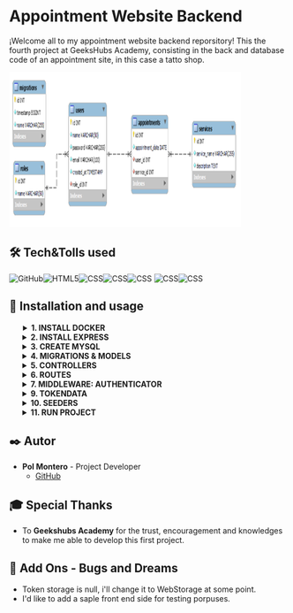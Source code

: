 # Appointment Website Backend 

¡Welcome all to my appointment website backend reporsitory! This the fourth project at GeeksHubs Academy, consisting in the back and database code of an appointment site, in this case a tatto shop.

<img src="./src/img/DBimg.png" alt="gif_page" style="height: 20em ; width: 30em; left: 1em; transition: 0.7s">


## 🛠️ Tech&Tolls used 

<img src="https://img.shields.io/badge/GitHub-100000?style=for-the-badge&logo=github&logoColor=white" alt="GitHub" /><img src="https://img.shields.io/badge/Node.js-43853D?style=for-the-badge&logo=node.js&logoColor=white" alt="HTML5" /><img src="https://img.shields.io/badge/TypeScript-007ACC?style=for-the-badge&logo=typescript&logoColor=white" alt="CSS" /><img src="https://img.shields.io/badge/Express.js-404D59?style=for-the-badge" alt="CSS"/><img src="https://img.shields.io/badge/MySQL-00000F?style=for-the-badge&logo=mysql&logoColor=white" alt="CSS" />
<img src="https://img.shields.io/badge/DOCKER-2020BF?style=for-the-badge&logo=docker&logoColor=white" alt="CSS" /><img src="http://ForTheBadge.com/images/badges/built-with-love.svg" alt="CSS" style="height:1.75em"/>

## 🚀 Installation and usage

<ol>
 <details>
 To be able to have the container to properly run the database localy you shall need to have docker.
  <summary style="padding-left:1px; font-weight:bolder">1. INSTALL DOCKER</summary>
 
  <ol>
   <li> Install docker and run this command to get a container</li>

`$ docker run --name mysql-appointments -p 3307:3306 -e MYSQL_ROOT_PASSWORD=1234 -d mysql`

<li>Run it</li>

`$ mysql -h localhost -P 3306 -u root -p you will need -h (host), -P (port), -u(username) and -p (password)`

`$ docker exec -it mysql-appointments bash`

   </ol>
</details>
<!-- End previously item -->

<details>
<summary style="font-weight:bolder" >2. INSTALL EXPRESS

</summary>
<ol>

`$ npm init `

<li>Run follow command to create "package-lock.json" install node_modules</li>

`$ npm install express --save`

<li>
  Create .gitignore in root and add "./node_modules" , ".env" and ".dist" to
  avoid upload to github repository
</li>


`$ npm install typescript -D`

<li>Create the 'tsconfig.json' file</li>

`$ npm tsc --init`

<li>Install types/express & node</li>

`$ npm install @types/express @types/node -D`

<li>Install dependencies to compile TS (nodemon)</li>

` $ npm install ts-node nodemon -D`

<li>Add a shorcut to the package.json's scripts:</li>

`"dev": "nodemon ./src/server.ts"`

<li>
  Create ".env" and ".env.example" file The .env file has the key & value
  credentials to access to the data base. It should not be visible, for this
  reason we add it to .gitingnore. The ".env.example" files have the same
  structure to build your ".env" file on your local
</li>
<br />
<li>
  Install 'dotenv' to added th depencencies and will grab data from the .env
  file
</li>

` $ npm install dotenv`

<li>
  DOTENV - Create the folder "src" with "server.ts" file inside. This the code
  to connect to the server.
</li>

```js
import "dotenv/config" import { app } from"./app"
import { AppDataSource } from "./database/db"

  // sets up the connection
port const PORT = process.env.PORT || 4500

const startServer = () => {

AppDataSource.initialize() .then(() => {
   console.log("Database Appointment API connected")

app.listen(PORT, () => {
  console.log(`Server is running at PORT:${PORT}`)

    })
 }).catch((error) => {
       console.log(error)
  })
  }

 startServer()
```

<!-- End previously item -->
<li>We create app.ts file</li>

```js
// links to .env file
import "dotenv/config"
import express, { Application } from "express"
// export app function export
const app: Application = express()
// parses response to .json
app.use(express.json())
// testing request
app.get("/healthy", (req, res) => {
  res.status(200).json({
    success: true,
    message: "Server is healthy",
  })
})
```

<!-- End previously item -->

</ol>
<!-- End previously item -->
</details>
<!-- End previously item -->

<details>
<summary style="font-weight:bolder" >3. CREATE MYSQL
</summary>

<ol>
<li>Think and rethink the database, avoid redundancy between keys and related tables. Identify primary keys (PK) and foreign keys (FK). Choose the type of value, if it is 'NULL' (not required) or can be 'UNIQUE' fields.</li>
 <li>Open Mysql Workbench and set up new dataBase connection
</li>

 <li>Click on plus icon and put in the field "Connection Name" the data base name.
 Add the port 3309 like we was defined when we start the docker container. Then you can test connection to check if it's all right.
 </li>

 <li>The next step is create a new schemma. Press right button mouse and choose "Create Schemma"</li>


 <li>Write in the field the new schemma name. "appointmentApi" and press apply </li>

<li>Run the previusly shorcut created to connect to the server.</li>
 </ol>
</details>
<!-- End previously item -->
<details>
  <summary style="font-weight:bolder" >4. MIGRATIONS & MODELS</summary>

- Creating MIGRATIONS [Data Definition Language (DDL): with typeorm]:
  `$ npm run run-migrations`
  `./src/database/migrations`

- Adding them to `DataSource.migrations` in the `db.ts` file: `Role, User, Service, Appointment`
  

- Adding them to `DataSource.entities` in the `db.ts` file: `Roles, Users, Services, Appointments`

</details>

<details>
  <summary style="font-weight:bolder" >5. CONTROLLERS</summary>

- We create controllers (in a folder on the same level with `package.json`): > `auth, roles, users, services, appointments`
<img src="./src/img/Controllers.png/" style="border-radius:15px; width:50%">
</details>

<details>
  <summary style="font-weight:bolder" >6. ROUTES</summary>

- We create routes (in `app.ts`) for CRUD (create, read, update and delete) database records.

</details>

<details>
  <summary style="font-weight:bolder" >7. MIDDLEWARE: AUTHENTICATOR</summary>
  
  - Additionally we need to control access to our data. We will use 'middleware' functions.
  <img src="./src/img/middlewares.png/" style="border-radius:15px;width:50%">

- Auth`(authorization system based on TOKENs) will block anything that should not be seen by the general public. In our case, it only does not affect`register`, `login`and`getServices` (since those are the endpoints accessible without logging in).
- The `auth()` function verifies an encrypted TOKEN created automatically at login. With an active token we have access to other data.


- We also want to grant special administrative access. With another middleware, the `isSuperAdmin()` function, we control PERMISSIONS.
- The 'superadmin' role would be able to reach all data, while Users would have a more limited reach. More levels can be implemented. By default the seeder creates 3 role levels: user[1], admin[2], and superadmin[3]
</details>

<details>
  <summary style="font-weight:bolder" >9. TOKENDATA</summary>

- For the TOKEN to work, we create a new file `./types/index.d.ts` with the following lines:

      ```js
      export type tokenData = {
          userId: number;
          roleName: string;
      };

      declare global {
          namespace Express {
              export interface Request {
                  tokenData: tokenData;
              }
          }
      }
      ```

  </details>

<details>
  <summary style="font-weight:bolder" >10. SEEDERS</summary>

- To set default values to the database just run:

`$ npm run seed`

</details>

<details>
  <summary style="font-weight:bolder" >11. RUN PROJECT</summary>
  <ol>

`$ npm run dev`

  </ol>
</details>

<!-- ## Deployment -->

<!-- The project is deplyed here: -->

<!-- https://proyecto4-buscador-dev-jzta.1.ie-1.fl0.io/ -->

<!-- You can use this route for all the endpoints. -->
</ol>

## ✒️ Autor

- **Pol Montero** - Project Developer
  - [GitHub](https://github.com/hypoldev) 

## 🎓 Special Thanks

- To **Geekshubs Academy** for the trust, encouragement and knowledges to make me able to develop this first project.


## 📄 Add Ons - Bugs and Dreams

- Token storage is null, i'll change it to WebStorage at some point.
- I'd like to add a saple front end side for testing porpuses.


